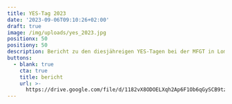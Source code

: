 ```yaml
---
title: YES-Tag 2023
date: '2023-09-06T09:10:26+02:00'
draft: true
image: /img/uploads/yes_2023.jpg
positionx: 50
positiony: 50
description: Bericht zu den diesjähreigen YES-Tagen bei der MFGT in Lommis.
buttons:
  - blank: true
    cta: true
    title: bericht
    url: >-
      https://drive.google.com/file/d/1182vX8ODOELXqh2Ap6F1Ob6qGySCB9tz/view?usp=drive_link
---
```


